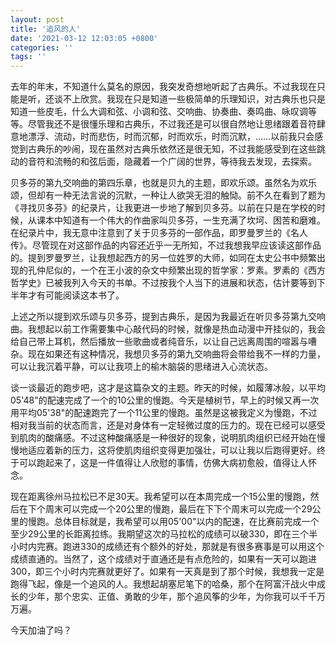 ```yaml
---
layout: post
title: '追风的人'
date: '2021-03-12 12:03:05 +0800'
categories: ''
tags: ''
---
```


去年的年末，不知道什么莫名的原因，我突发奇想地听起了古典乐。不过我现在只能是听，还谈不上欣赏。我现在只是知道一些极简单的乐理知识，对古典乐也只是知道一些皮毛，什么大调和弦、小调和弦、交响曲、协奏曲、奏鸣曲、咏叹调等等。尽管我还不是很懂乐理和古典乐，不过我还是可以很自然地让思绪跟着音符肆意地漂浮、流动，时而悲伤，时而沉郁，时而欢乐，时而沉默，……以前我只会感觉到古典乐的吵闹，现在虽然对古典乐依然还是很无知，不过我能感受到在这些跳动的音符和流畅的和弦后面，隐藏着一个广阔的世界，等待我去发现，去探索。

贝多芬的第九交响曲的第四乐章，也就是贝九的主题，即欢乐颂。虽然名为欢乐颂，但却有一种无法言说的沉默，一种让人欲哭无泪的触恸。前不久在看到了题为《寻找贝多芬》的纪录片，让我更进一步地了解到贝多芬。以前在只是在学校的时候，从课本中知道有一个伟大的作曲家叫贝多芬，一生充满了坎坷、困苦和磨难。在纪录片中，我无意中注意到了关于贝多芬的一部作品，即罗曼罗兰的《名人传》。尽管现在对这部作品的内容还近乎一无所知，不过我想我早应该读这部作品的。提到罗曼罗兰，让我想起西方的另一位姓罗的大师，如同在太史公书中频繁出现的孔仲尼似的，一个在王小波的杂文中频繁出现的哲学家：罗素。罗素的《西方哲学史》已被我列入今天的书单。不过按我个人当下的进展和状态，估计要等到下半年才有可能阅读这本书了。

上述之所以提到欢乐颂与贝多芬，提到古典乐，是因为我最近在听贝多芬第九交响曲。我想起以前工作需要集中心敲代码的时候，就像是热血动漫中开挂似的，我会给自己带上耳机，然后播放一些歌曲或者纯音乐，以让自己远离周围的喧嚣与嘈杂。现在如果还有这种情况，我想贝多芬的第九交响曲将会带给我不一样的力量，可以让我沉着平静，可以让我项上的榆木脑袋的思绪进入心流状态。

谈一谈最近的跑步吧，这才是这篇杂文的主题。昨天的时候，如履薄冰般，以平均05'48"的配速完成了一个的10公里的慢跑。今天是植树节，早上的时候又再一次用平均05'38"的配速跑完了一个11公里的慢跑。虽然是这被我定义为慢跑，不过相对我当前的状态而言，还是对身体有一定轻微过度的压力的。现在已经可以感受到肌肉的酸痛感。不过这种酸痛感是一种很好的现象，说明肌肉组织已经开始在慢慢地适应着新的压力，这将使肌肉组织变得更加强壮，可以让我以后跑得更好。终于可以跑起来了，这是一件值得让人欣慰的事情，仿佛大病初愈般，值得让人怀念。

现在距离徐州马拉松已不足30天。我希望可以在本周完成一个15公里的慢跑，然后在下个周末可以完成一个20公里的慢跑，最后在下下个周末可以完成一个29公里的慢跑。总体目标就是，我希望可以用05'00"以内的配速，在比赛前完成一个至少29公里的长距离拉练。我期望这次的马拉松的成绩可以破330，即在三个半小时内完赛。跑进330的成绩还有个额外的好处，那就是有很多赛事是可以用这个成绩直通的。当然了，这个成绩对于直通还是有点危险的，如果有一天可以跑进300，即三个小时内完赛就更好了。如果有一天真是到了那个时候，我想我一定是跑得飞起，像是一个追风的人。我想起胡塞尼笔下的哈桑，那个在阿富汗战火中成长的少年，那个忠实、正值、勇敢的少年，那个追风筝的少年，为你我可以千千万万遍。

今天加油了吗？
